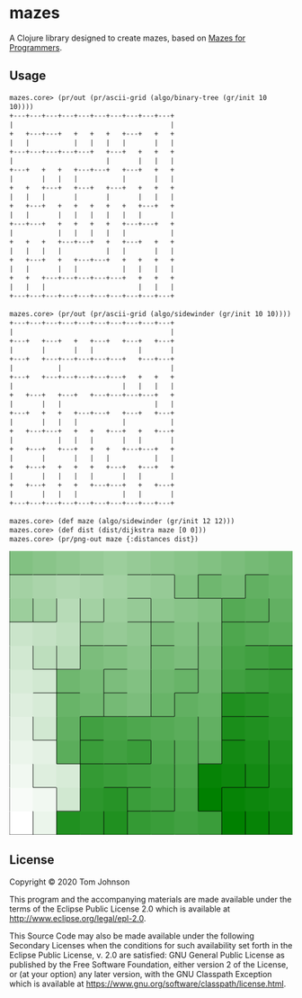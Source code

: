 # mazes

A Clojure library designed to create mazes, based on [Mazes for Programmers](http://www.mazesforprogrammers.com/).

## Usage

```
mazes.core> (pr/out (pr/ascii-grid (algo/binary-tree (gr/init 10 10))))
+---+---+---+---+---+---+---+---+---+---+
|                                       |
+   +---+---+   +   +   +   +---+   +   +
|   |           |   |   |   |       |   |
+---+---+---+---+---+   +---+   +   +   +
|                       |       |   |   |
+---+   +   +   +---+---+   +---+   +   +
|       |   |   |           |       |   |
+   +   +---+   +---+   +---+   +   +   +
|   |   |       |       |       |   |   |
+   +---+   +   +   +   +   +   +---+   +
|   |       |   |   |   |   |   |       |
+---+---+   +   +   +   +   +---+---+   +
|           |   |   |   |   |           |
+   +   +   +---+---+   +   +---+   +   +
|   |   |   |           |   |       |   |
+   +---+   +   +---+---+   +   +   +   +
|   |       |   |           |   |   |   |
+   +   +---+---+---+---+---+   +   +   +
|   |   |                       |   |   |
+---+---+---+---+---+---+---+---+---+---+

mazes.core> (pr/out (pr/ascii-grid (algo/sidewinder (gr/init 10 10))))
+---+---+---+---+---+---+---+---+---+---+
|                                       |
+---+   +---+   +   +---+   +---+   +---+
|       |       |   |           |       |
+---+   +---+---+---+---+---+   +---+---+
|           |                           |
+---+   +---+---+---+---+---+   +   +   +
|                           |   |   |   |
+   +---+   +---+   +---+---+---+---+   +
|       |   |                       |   |
+---+   +   +   +---+---+   +---+   +---+
|       |   |   |           |           |
+   +---+---+   +   +   +---+   +   +---+
|           |   |   |       |   |       |
+   +---+   +---+   +   +   +---+---+   +
|       |       |   |   |           |   |
+   +---+   +   +   +   +---+   +---+   +
|       |   |   |   |       |   |       |
+   +---+   +   +   +---+---+   +   +---+
|       |   |   |           |   |       |
+---+---+---+---+---+---+---+---+---+---+

mazes.core> (def maze (algo/sidewinder (gr/init 12 12)))
mazes.core> (def dist (dist/dijkstra maze [0 0]))
mazes.core> (pr/png-out maze {:distances dist})
```

![Sidewinder coloured](https://github.com/tbtommyb/mazes/blob/spec-refactor/images/sidewinder.png?raw=true)

## License

Copyright © 2020 Tom Johnson

This program and the accompanying materials are made available under the
terms of the Eclipse Public License 2.0 which is available at
http://www.eclipse.org/legal/epl-2.0.

This Source Code may also be made available under the following Secondary
Licenses when the conditions for such availability set forth in the Eclipse
Public License, v. 2.0 are satisfied: GNU General Public License as published by
the Free Software Foundation, either version 2 of the License, or (at your
option) any later version, with the GNU Classpath Exception which is available
at https://www.gnu.org/software/classpath/license.html.
